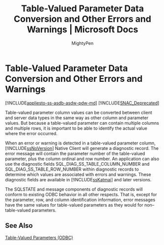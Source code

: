 ﻿---
title: "Table-Valued Parameter Data Conversion and Other Errors and Warnings | Microsoft Docs"
ms.custom: ""
ms.date: "03/14/2017"
ms.prod: sql
ms.prod_service: "database-engine, sql-database, sql-data-warehouse, pdw"
ms.reviewer: ""
ms.suite: "sql"
ms.technology: connectivity
ms.tgt_pltfrm: ""
ms.topic: "reference"
helpviewer_keywords: 
  - "table-valued parameters (ODBC), data conversion"
  - "table-valued parameters (ODBC), error messages"
ms.assetid: edd45234-59dc-4338-94fc-330e820cc248
author: MightyPen
ms.author: genemi
manager: craigg
monikerRange: ">= aps-pdw-2016 || = azuresqldb-current || = azure-sqldw-latest || >= sql-server-2016 || = sqlallproducts-allversions"
---
# Table-Valued Parameter Data Conversion and Other Errors and Warnings
[!INCLUDE[appliesto-ss-asdb-asdw-pdw-md](../../includes/appliesto-ss-asdb-asdw-pdw-md.md)]
[!INCLUDE[SNAC_Deprecated](../../includes/snac-deprecated.md)]

  Table-valued parameter column values can be converted between client and server data types in the same way as other column and parameter values. But because a table-valued parameter can contain multiple columns and multiple rows, it is important to be able to identify the actual value where the error occurred.  
  
 When an error or warning is detected in a table-valued parameter column, [!INCLUDE[ssNoVersion](../../includes/ssnoversion-md.md)] Native Client will generate a diagnostic record. The error message will contain the parameter number of the table-valued parameter, plus the column ordinal and row number. An application can also use the diagnostic fields SQL_DIAG_SS_TABLE_COLUMN_NUMBER and SQL_DIAG_SS_TABLE_ROW_NUMBER within diagnostic records to determine which values are associated with errors and warnings. These diagnostic fields are available in [!INCLUDE[ssKatmai](../../includes/sskatmai-md.md)] and later versions.  
  
 The SQLSTATE and message components of diagnostic records will conform to existing ODBC behavior in all other respects. That is, except for the parameter, row, and column identification information, error messages have the same values for table-valued parameters as they would for non–table-valued parameters.  
  
## See Also  
 [Table-Valued Parameters &#40;ODBC&#41;](../../relational-databases/native-client-odbc-table-valued-parameters/table-valued-parameters-odbc.md)  
  
  
